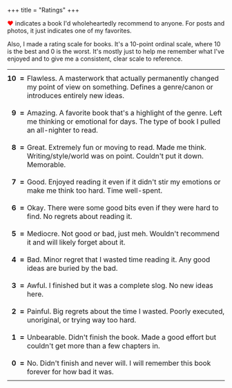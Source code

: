 +++
title = "Ratings"
+++

<span style="color:red">♥</span> indicates a book I'd wholeheartedly recommend to anyone. For posts and photos, it just indicates one of my favorites.

Also, I made a rating scale for books. It's a 10-point ordinal scale, where 10 is the best and 0 is the worst. It's mostly just to help me remember what I've enjoyed and to give me a consistent, clear scale to reference.

<style type="text/css">
  table .rating {
    text-align:right;
    vertical-align:top;
    font-weight:bold;
    white-space:pre;
    padding:10px 6px 0 0;
  }
  table td {
    padding: 10px 0;
  }
</style>

<table>
  <tr>
    <td class="rating">10  =</td>
    <td>Flawless. A masterwork that actually permanently changed my point of view on something. Defines a genre/canon or introduces entirely new ideas.</td>
  </tr>
  <tr>
    <td class="rating">9  =</td>
    <td>Amazing. A favorite book that's a highlight of the genre. Left me thinking or emotional for days. The type of book I pulled an all-nighter to read.</td>
  </tr>
  <tr>
    <td class="rating">8  =</td>
    <td>Great. Extremely fun or moving to read. Made me think. Writing/style/world was on point. Couldn't put it down. Memorable.</td>
  </tr>
  <tr>
    <td class="rating">7  =</td>
    <td>Good. Enjoyed reading it even if it didn't stir my emotions or make me think too hard. Time well-spent.</td>
  </tr>
  <tr>
    <td class="rating">6  =</td>
    <td>Okay. There were some good bits even if they were hard to find. No regrets about reading it.</td>
  </tr>
  <tr>
    <td class="rating">5  =</td>
    <td>Mediocre. Not good or bad, just meh. Wouldn't recommend it and will likely forget about it.</td>
  </tr>
  <tr>
    <td class="rating">4  =</td>
    <td>Bad. Minor regret that I wasted time reading it. Any good ideas are buried by the bad.</td>
  </tr>
  <tr>
    <td class="rating">3  =</td>
    <td>Awful. I finished but it was a complete slog. No new ideas here.</td>
  </tr>
  <tr>
    <td class="rating">2  =</td>
    <td>Painful. Big regrets about the time I wasted. Poorly executed, unoriginal, or trying way too hard.</td>
  </tr>
  <tr>
    <td class="rating">1  =</td>
    <td>Unbearable. Didn't finish the book. Made a good effort but couldn't get more than a few chapters in.</td>
  </tr>
  <tr>
    <td class="rating">0  =</td>
    <td>No. Didn't finish and never will. I will remember this book forever for how bad it was.</td>
  </tr>
</table>
